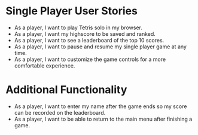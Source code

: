 # Single Player User Stories

- As a player, I want to play Tetris solo in my browser.
- As a player, I want my highscore to be saved and ranked.
- As a player, I want to see a leaderboard of the top 10 scores.
- As a player, I want to pause and resume my single player game at any time.
- As a player, I want to customize the game controls for a more comfortable experience.

# Additional Functionality
- As a player, I want to enter my name after the game ends so my score can be recorded on the leaderboard.
- As a player, I want to be able to return to the main menu after finishing a game.
